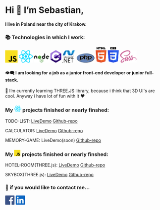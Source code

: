 <h1> Hi 👋 I’m Sebastian,</h1>
<h4>I live in Poland near the city of Krakow.</h4>
<h3> 📚 Technologies in which I work: </h3>
<p>
  <img src="javascript.svg" height="40px" width="auto"/>
  <img src="react.svg" height="40px" width="auto"/>
  <img src="nodejs.svg" height="30px" width="auto"/>
  <img src="c-sharp.svg" height="40px" width="auto"/>
  <img src="dotnet.svg" height="40px" width="auto"/>
  <img src="php.svg" height="30px" width="auto"/>
  <img src="html-5.svg" height="50px" width="auto"/>
  <img src="css-3.svg" height="50px" width="auto"/>
  <img src="sass.svg" height="40px" width="auto"/>
</p>
<h4>👁‍🗨 I am looking for a job as a junior front-end developer or junior full-stack.</h4>
<p>🌱 I’m currently learning THREE.JS library, because i think that 3D UI's are cool. Anyway i have lot of fun with it ❤️</p>
<h3>My <img src="react.svg" height="20px" width="auto"/> projects finished or nearly finshed: </h3>
<p>TODO-LIST: <a href="https://sebmiet.github.io/todo-list-react/">LiveDemo</a> <a href="https://github.com/sebmiet/todo-list-react/">Github-repo</a> </p>
<p>CALCULATOR: <a href="https://sebmiet.github.io/calculator-react/">LiveDemo</a> <a href="https://github.com/sebmiet/calculator-react/">Github-repo</a> </p>
<p>MEMORY-GAME: LiveDemo(soon) <a href="https://github.com/sebmiet/memory-react/">Github-repo</a> </p>

<h3>My <img src="javascript.svg" height="20px" width="auto"/> projects finished or nearly finshed: </h3>
<p>HOTEL-ROOM(THREE.js): <a href="https://sebmiet.github.io/skybox-room/">LiveDemo</a> <a href="https://github.com/sebmiet/skybox-room/">Github-repo</a> </p>
<p>SKYBOX(THREE.js): <a href="https://sebmiet.github.io/skybox/">LiveDemo</a> <a href="https://github.com/sebmiet/skybox/">Github-repo</a> </p>

<h3>📧 if you would like to contact me...</h3>
<p>
<a href="https://www.facebook.com/sebastian.mietka"><img src="facebook.svg" height="30px" width="auto"/></a>
<a href="https://linkedin.com/in/sebastian-miętka-925812151"><img src="linkedin-icon.svg" height="30px" width="auto"/></a>
</p>
<!---
sebmiet/sebmiet is a ✨ special ✨ repository because its `README.md` (this file) appears on your GitHub profile.
You can click the Preview link to take a look at your changes.
--->
